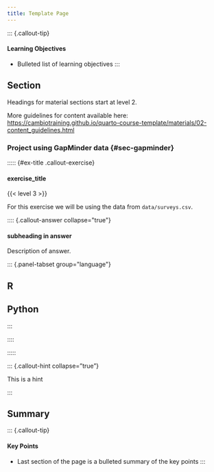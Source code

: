 ```yaml
---
title: Template Page
---
```


::: {.callout-tip}
#### Learning Objectives

- Bulleted list of learning objectives
:::


## Section

Headings for material sections start at level 2. 

More guidelines for content available here: https://cambiotraining.github.io/quarto-course-template/materials/02-content_guidelines.html






### Project using GapMinder data {#sec-gapminder}

::::: {#ex-title .callout-exercise}

#### exercise_title

{{< level 3 >}}


For this exercise we will be using the data from `data/surveys.csv`.

 
:::: {.callout-answer collapse="true"}

#### subheading in answer

Description of answer.


::: {.panel-tabset group="language"}

## R


## Python

:::

::::

:::::

 

::: {.callout-hint collapse=”true”}

This is a hint

:::






## Summary

::: {.callout-tip}
#### Key Points

- Last section of the page is a bulleted summary of the key points
:::
